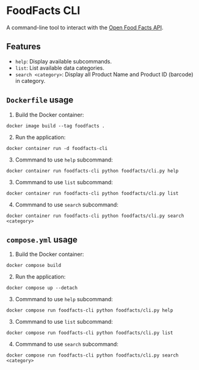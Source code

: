 # FoodFacts CLI
A command-line tool to interact with the [Open Food Facts API](https://world.openfoodfacts.org/data).

## Features
- `help`: Display available subcommands.
- `list`: List available data categories.
- `search <category>`: Display all Product Name and Product ID (barcode) in category. 

## `Dockerfile` usage
1. Build the Docker container: 
```console
docker image build --tag foodfacts .
```
2. Run the application: 
```console
docker container run -d foodfacts-cli
```
3. Commmand to use `help` subcommand:
```console
docker container run foodfacts-cli python foodfacts/cli.py help
```
3. Commmand to use `list` subcommand:
```console
docker container run foodfacts-cli python foodfacts/cli.py list
```
4. Commmand to use `search` subcommand:
```console
docker container run foodfacts-cli python foodfacts/cli.py search <category>
```

## `compose.yml` usage
1. Build the Docker container: 
```console
docker compose build
```
2. Run the application: 
```console
docker compose up --detach
```
3. Commmand to use `help` subcommand:
```console
docker compose run foodfacts-cli python foodfacts/cli.py help
```
3. Commmand to use `list` subcommand:
```console
docker compose run foodfacts-cli python foodfacts/cli.py list
```
4. Commmand to use `search` subcommand:
```console
docker compose run foodfacts-cli python foodfacts/cli.py search <category>
```

